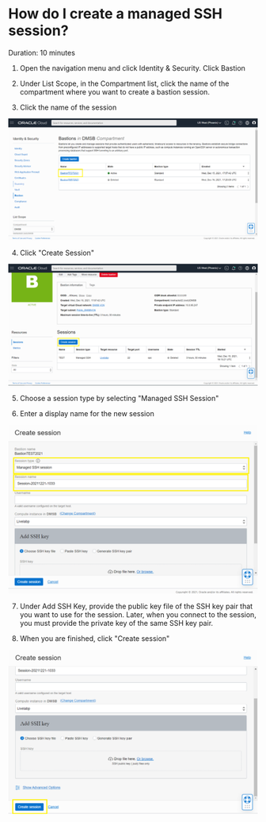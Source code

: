 # How do I create a managed SSH session?

Duration: 10 minutes

1. Open the navigation menu and click Identity & Security. Click Bastion

2.  Under List Scope, in the Compartment list, click the name of the compartment where you want to create a bastion session.

3. Click the name of the session

![Image alt text](images/bastion.png)

4. Click "Create Session" 

![Image alt text](images/create_session.png)

5. Choose a session type by selecting "Managed SSH Session" 

6. Enter a display name for the new session 

![Image alt text](images/managed.png)

7. Under Add SSH Key, provide the public key file of the SSH key pair that you want to use for the session.
Later, when you connect to the session, you must provide the private key of the same SSH key pair.

8. When you are finished, click "Create session"

![Image alt text](images/create_session2.png)